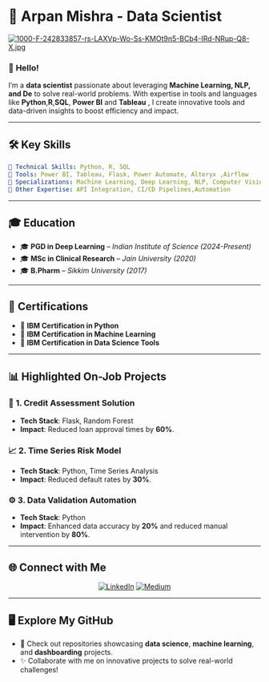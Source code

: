 # 🌟 **Arpan Mishra - Data Scientist**  

[![1000-F-242833857-rs-LAXVp-Wo-Ss-KMOt9n5-BCb4-IRd-NRup-Q8-X.jpg](https://i.postimg.cc/L8SmfDZF/1000-F-242833857-rs-LAXVp-Wo-Ss-KMOt9n5-BCb4-IRd-NRup-Q8-X.jpg)](https://postimg.cc/dLWMc8B5)

### 👋 **Hello!**  
I’m a **data scientist** passionate about leveraging **Machine Learning, NLP, and De** to solve real-world problems. With expertise in tools and languages like **Python**,**R**,**SQL**, **Power BI** and **Tableau** , I create innovative tools and data-driven insights to boost efficiency and impact.  

---

## 🛠️ **Key Skills**  

```yaml
🔹 Technical Skills: Python, R, SQL  
🔹 Tools: Power BI, Tableau, Flask, Power Automate, Alteryx ,Airflow
🔹 Specializations: Machine Learning, Deep Learning, NLP, Computer Vision  
🔹 Other Expertise: API Integration, CI/CD Pipelines,Automation
```  

---

## 🎓 **Education**  

- 🎓 **PGD in Deep Learning** – *Indian Institute of Science (2024-Present)*  
- 🎓 **MSc in Clinical Research** – *Jain University (2020)*  
- 🎓 **B.Pharm** – *Sikkim University (2017)*  

---

## 📜 **Certifications**  

- 🏅 **IBM Certification in Python**  
- 🏅 **IBM Certification in Machine Learning**  
- 🏅 **IBM Certification in Data Science Tools**  

---

## 📊 **Highlighted On-Job Projects**  

### 🚀 **1. Credit Assessment Solution**  
- **Tech Stack**: Flask, Random Forest  
- **Impact**: Reduced loan approval times by **60%**.  

### 📈 **2. Time Series Risk Model**  
- **Tech Stack**: Python, Time Series Analysis  
- **Impact**: Reduced default rates by **30%**.  

### ⚙️ **3. Data Validation Automation**  
- **Tech Stack**: Python  
- **Impact**: Enhanced data accuracy by **20%** and reduced manual intervention by **80%**.  

---

## 🌐 **Connect with Me**  

<p align="center">  
<a href="https://linkedin.com/in/arpan-mishrakpg"><img src="https://img.shields.io/badge/LinkedIn-Profile-blue?logo=linkedin" alt="LinkedIn"></a>  
<a href="https://medium.com/@arpan09"><img src="https://img.shields.io/badge/Medium-Blog-black?logo=medium" alt="Medium"></a>  
</p>  

---

## 🖥️ **Explore My GitHub**  

- 🎯 Check out repositories showcasing **data science**, **machine learning**, and **dashboarding** projects.  
- ✨ Collaborate with me on innovative projects to solve real-world challenges!  

